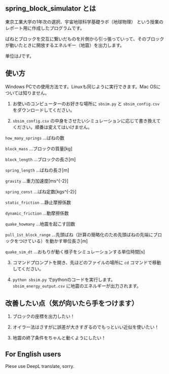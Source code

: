 ## spring_block_simulator とは
東京工業大学の1年次の選択、宇宙地球科学基礎ラボ（地球物理） という授業のレポート用に作成したプログラムです。

ばねとブロックを交互に繋いだものを片側から引っ張っていって、そのブロックが動いたときに開放するエネルギー（地震）を出力します。

単位はJです。

## 使い方

Windows PCでの使用方法です。Linuxも同じように実行できます。Mac OSについては知りません。

1. お使いのコンピューターのお好きな場所に `sbsim.py` と `sbsim_config.csv` をダウンロードしてください。

2. `sbsim_config.csv` の中身をさせたいシミュレーションに応じて書き換えてください。順番は変えてはいけません。

`how_many_springs` ...ばねの数

`block_mass` ...ブロックの質量[kg]

`block_length` ...ブロックの長さ[m]

`spring_length` ...ばねの長さ[m]

`gravity` ...重力加速度[ms^{-2}]

`spring_const` ...ばね定数[kgs^{-2}]

`static_friction` ...静止摩擦係数

`dynamic_friction` ...動摩擦係数

`quake_howmany` ...地震を起こす回数

`pull_1st_block_range` ...先頭ばね（計算の簡略化のため先頭ばねの先端にブロックをつけている）を動かす単位長さ[m]

`quake_sim_dt` ...おもりが動く様子をシミュレーションする単位時間[s]

3. コマンドプロンプトを開き、先ほどのファイルの場所に `cd` コマンドで移動してください。

4. `python sbsim.py` でpythonのコードを実行します。 `sbsim_energy_output.csv` に地震のエネルギーが出力されます。

## 改善したい点（気が向いたら手をつけます）

1. ブロックの座標を出力したい！

2. オイラー法はさすがに誤差が大きすぎるのでもっといい近似を使いたい！

3. 地震の終了条件をちゃんと動くようにしたい！

## For English users

Plese use DeepL translate, sorry.
